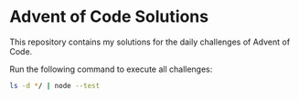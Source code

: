 # Advent of Code Solutions

This repository contains my solutions for the daily challenges of Advent of Code.

Run the following command to execute all challenges:

```bash
ls -d */ | node --test
```
